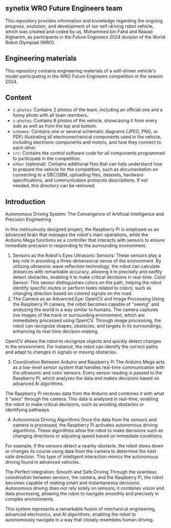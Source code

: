 ## synetix WRO Future Engineers team

This repository provides information and knowledge regarding the ongoing progress, evolution, and development of our self-driving robot vehicle, which was created and coded by us, Mohammed bin Fahd and Rawad Alghanim, as participants in the Future Engineers 2024 division of the World Robot Olympiad (WRO).


## Engineering materials

This repository contains engineering materials of a self-driven vehicle's model participating in the WRO Future Engineers competition in the season 2024.

## Content

- `t-photos`: Contains 2 photos of the team, including an official one and a funny photo with all team members.
- `v-photos`: Contains 6 photos of the vehicle, showcasing it from every side as well as from the top and bottom.
- `schemes`: Contains one or several schematic diagrams (JPEG, PNG, or PDF) illustrating all electromechanical components used in the vehicle, including electronic components and motors, and how they connect to each other.
- `src`: Contains the control software code for all components programmed to participate in the competition.
- `other` (optional): Contains additional files that can help understand how to prepare the vehicle for the competition, such as documentation on connecting to a SBC/SBM, uploading files, datasets, hardware specifications, and communication protocols descriptions. If not needed, this directory can be removed.

## Introduction
Autonomous Driving System: The Convergence of Artificial Intelligence and Precision Engineering

In this meticulously designed project, the Raspberry Pi is employed as an advanced brain that manages the robot's main operations, while the Arduino Mega functions as a controller that interacts with sensors to ensure immediate precision in responding to the surrounding environment.

1. Sensors as the Robot's Eyes
Ultrasonic Sensors: These sensors play a key role in providing a three-dimensional sense of the environment. By utilizing ultrasonic wave reflection technology, the robot can calculate distances with remarkable accuracy, allowing it to precisely and swiftly detect obstacles, enabling it to make critical decisions in real-time.
Color Sensor: This sensor distinguishes colors on the path, helping the robot identify specific routes or perform tasks related to colors, such as changing direction based on colored signals on the road.
2. The Camera as an Advanced Eye: OpenCV and Image Processing
Using the Raspberry Pi camera, the robot becomes capable of "seeing" and analyzing the world in a way similar to humans. The camera captures live images of the track or surrounding environment, which are immediately processed using OpenCV. Through image processing, the robot can recognize shapes, obstacles, and targets in its surroundings, enhancing its real-time decision-making.

OpenCV allows the robot to recognize objects and quickly detect changes in the environment. For instance, the robot can identify the correct paths and adapt to changes in signals or moving obstacles.

3. Coordination Between Arduino and Raspberry Pi
The Arduino Mega acts as a low-level sensor system that handles real-time communication with the ultrasonic and color sensors. Every sensor reading is passed to the Raspberry Pi, which analyzes the data and makes decisions based on advanced AI algorithms.

The Raspberry Pi receives data from the Arduino and combines it with what it "sees" through the camera. This data is analyzed in real-time, enabling the robot to make critical decisions, such as avoiding obstacles or identifying pathways.

4. Autonomous Driving Algorithms
Once the data from the sensors and camera is processed, the Raspberry Pi activates autonomous driving algorithms. These algorithms allow the robot to make decisions such as changing directions or adjusting speed based on immediate conditions.

For example, if the sensors detect a nearby obstacle, the robot slows down or changes its course using data from the camera to determine the next safe direction. This type of intelligent interaction mimics the autonomous driving found in advanced vehicles.

The Perfect Integration: Smooth and Safe Driving
Through the seamless coordination between sensors, the camera, and the Raspberry Pi, the robot becomes capable of making smart and instantaneous decisions. Autonomous driving does not rely solely on sensors; it combines vision and data processing, allowing the robot to navigate smoothly and precisely in complex environments.

This system represents a remarkable fusion of mechanical engineering, advanced electronics, and AI algorithms, enabling the robot to autonomously navigate in a way that closely resembles human driving.


